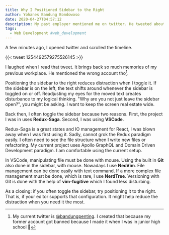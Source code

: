 ```yaml
---
title: Why I Positioned Sidebar to the Right
author: Yohanes Bandung Bondowoso
date: 2020-04-27T04:57:12
description: My past employer mentioned me on twitter. He tweeted about how I positioned the sidebar of my text editor to the right.
tags:
  - Web Development #web_development
---
```


A few minutes ago, I opened twitter and scrolled the timeline. 

{{< tweet 1254492579275526145 >}}

I laughed when I read that tweet. It brings back so much memories of my previous workplace. He mentioned the wrong account tho[^1].

[^1]: My current twitter is [@bandungpenting](https://twitter.com/bandungpenting). I created that because my former account got banned because I made it when I was in junior high school 🤪

Positioning the sidebar to the right reduces distraction when I toggle it. If the sidebar is on the left, the text shifts around whenever the sidebar is toggled on or off. Readjusting my eyes for the moved text creates disturbance to my logical thinking. "Why are you not just leave the sidebar open?", you might be asking. I want to keep the screen real estate wide.

Back then, I often toggle the sidebar because two reasons. First, the project I was in uses **Redux**-**Saga**. Second, I was using **VSCode**. 

Redux-Saga is a great states and IO management for React, I was blown away when I was first using it. Sadly, cannot grok the Redux paradigm easily. I often need to see the file structure when I write new files or refactoring. My current project uses Apollo GraphQL and Domain Driven Development paradigm. I am comfortable using the current setup.

In VSCode, manipulating file must be done with mouse. Using the built in **Git** also done in the sidebar, with mouse. Nowadays I use **NeoVim**. File management can be done easily with text command. If a more complex file management must be done, which is rare, I use **NerdTree**. Versioning with Git is done with the help of **vim-fugitive** which I found less disturbing.

As a closing: if you often toggle the sidebar, try positioning it to the right. That is, if your editor supports that configuration. It might help reduce the distraction when you need it the most.